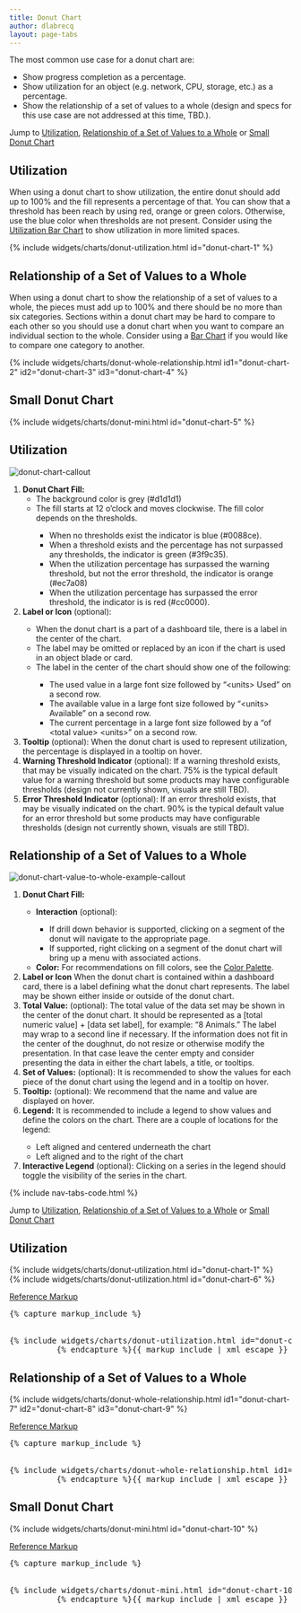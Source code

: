```yaml
---
title: Donut Chart
author: dlabrecq
layout: page-tabs
---
```

<div class="tab-content">
  <div role="tabpanel" class="tab-pane active" id="overview">
    <p>The most common use case for a donut chart are:</p>
    <ul>
    <li>Show progress completion as a percentage.</li>
    <li>Show utilization for an object (e.g. network, CPU, storage, etc.) as a percentage.</li>
    <li>Show the relationship of a set of values to a whole (design and specs for this use case are not addressed at this time, TBD.).</li>
    </ul>
    <p>Jump to <a href="#example-overview-1">Utilization</a>, <a href="#example-overview-2">Relationship of a Set of Values to a Whole</a> or <a href="#example-overview-3">Small Donut Chart</a></p>
    <h2 id="example-overview-1">Utilization</h2>
    <p>When using a donut chart to show utilization, the entire donut should add up to 100% and the fill represents a
      percentage of that. You can show that a threshold has been reach by using red, orange or green colors. Otherwise,
      use the blue color when thresholds are not present. Consider using the
      <a href="{{site.baseurl}}pattern-library/data-visualization/utilization-bar-chart">Utilization Bar Chart</a> to show utilization in more limited spaces.</p>
    <div class="example-pf">
      {% include widgets/charts/donut-utilization.html id="donut-chart-1" %}
    </div>
    <h2 id="example-overview-2">Relationship of a Set of Values to a Whole</h2>
    <p>When using a donut chart to show the relationship of a set of values to a whole, the pieces must add up to 100%
      and there should be no more than six categories. Sections within a donut chart may be hard to compare to each other
      so you should use a donut chart when you want to compare an individual section to the whole. Consider using a
      <a href="{{site.baseurl}}pattern-library/data-visualization/bar-chart">Bar Chart</a> if you would like to compare one category to another.</p>
    <div class="example-pf">
      {% include widgets/charts/donut-whole-relationship.html id1="donut-chart-2" id2="donut-chart-3" id3="donut-chart-4" %}
    </div>
    <h2 id="example-overview-3">Small Donut Chart</h2>
    <div class="example-pf">
      {% include widgets/charts/donut-mini.html id="donut-chart-5" %}
    </div>
  </div>
  <div role="tabpanel" class="tab-pane" id="design">
    <h2>Utilization</h2>
    <div class="row">
      <div class="col-md-4 col-lg-3">
        <img src="{{site.baseurl}}assets/img/donut-callout.png" alt="donut-chart-callout"/>
      </div>
      <div class="col-md-8 col-lg-9">
        <ol>
          <li><b>Donut Chart Fill:</b>
            <ul>
              <li>The background color is grey (#d1d1d1)</li>
              <li>The fill starts at 12 o’clock and moves clockwise. The fill color depends on the thresholds.</li>
              <ul>
                <li>When no thresholds exist the indicator is blue (#0088ce).</li>
                <li>When a threshold exists and the percentage has not surpassed any thresholds, the indicator is green (#3f9c35).</li>
                <li>When the utilization percentage has surpassed the warning threshold, but not the error threshold, the indicator is orange (#ec7a08)</li>
                <li>When the utilization percentage has surpassed the error threshold, the indicator is is red (#cc0000).</li>
              </ul>
            </ul>
          </li>
          <li><b>Label or Icon</b> (optional):</li>
          <ul>
            <li>When the donut chart is a part of a dashboard tile, there is a label in the center of the chart.</li>
            <li>The label may be omitted or replaced by an icon if the chart is used in an object blade or card.</li>
            <li>The label in the center of the chart should show one of the following:</li>
            <ul>
              <li>The used value in a large font size followed by “&lt;units&gt; Used” on a second row.</li>
              <li>The available value in a large font size followed by “&lt;units&gt; Available” on a second row.</li>
              <li>The current percentage in a large font size followed by a “of &lt;total value&gt; &lt;units&gt;” on a second row.</li>
            </ul>
          </ul>
          <li><b>Tooltip</b> (optional): When the donut chart is used to represent utilization, the percentage is displayed in a tooltip on hover.</li>
          <li><b>Warning Threshold Indicator</b> (optional): If a warning threshold exists, that may be visually indicated on the chart. 75% is the typical default value for a warning threshold but some products may have configurable thresholds (design not currently shown, visuals are still TBD).</li>
          <li><b>Error Threshold Indicator</b> (optional): If an error threshold exists, that may be visually indicated on the chart. 90% is the typical default value for an error threshold but some products may have configurable thresholds (design not currently shown, visuals are still TBD).</li>
        </ol>
      </div>
    </div>
    <h2>Relationship of a Set of Values to a Whole</h2>
    <div class="row">
      <div class="col-md-4 col-lg-3">
        <img src="{{site.baseurl}}assets/img/donut-chart-value-to-whole-example-callout-3.png" alt="donut-chart-value-to-whole-example-callout"/>
      </div>
      <div class="col-md-8 col-lg-9">
        <ol>
          <li><b>Donut Chart Fill:</b></li>
          <ul>
            <li><b>Interaction</b> (optional):</li>
            <ul>
              <li>If drill down behavior is supported, clicking on a segment of the donut will navigate to the appropriate page.</li>
              <li>If supported, right clicking on a segment of the donut chart will bring up a menu with associated actions.</li>
            </ul>
            <li><b>Color:</b> For recommendations on fill colors, see the <a href="/styles/color-palette/">Color Palette</a>.</li>
          </ul>
          <li><b>Label or Icon</b> When the donut chart is contained within a dashboard card, there is a label defining what the donut chart represents. The label may be shown either inside or outside of the donut chart.</li>
          <li><b>Total Value:</b> (optional): The total value of the data set may be shown in the center of the donut chart. It should be represented as a [total numeric value] + [data set label], for example: “8 Animals.” The label may wrap to a second line if necessary. If the information does not fit in the center of the doughnut, do not resize or otherwise modify the presentation. In that case leave the center empty and consider presenting the data in either the chart labels, a title, or tooltips.</li>
          <li><b>Set of Values:</b> (optional): It is recommended to show the values for each piece of the donut chart using the legend and in a tooltip on hover.</li>
          <li><b>Tooltip:</b> (optional): We recommend that the name and value are displayed on hover. </li>
          <li><b>Legend:</b> It is recommended to include a legend to show values and define the colors on the chart. There are a couple of locations for the legend:</li>
          <ul>
            <li>Left aligned and centered underneath the chart</li>
            <li>Left aligned and to the right of the chart</li>
          </ul>
          <li><b>Interactive Legend</b> (optional): Clicking on a series in the legend should toggle the visibility of the series in the chart.</li>
        </ol>
      </div>
    </div>
  </div>
  <div role="tabpanel" class="tab-pane" id="code">
    {% include nav-tabs-code.html %}
    <div class="tab-content">
      <div role="tabpanel" class="tab-pane nested active" id="html-css">
        <p>Jump to <a href="#example-code-1">Utilization</a>, <a href="#example-code-2">Relationship of a Set of Values to a Whole</a> or <a href="#example-code-3">Small Donut Chart</a></p>
        <h2 id="example-code-1">Utilization</h2>
        <div class="example-pf">
          {% include widgets/charts/donut-utilization.html id="donut-chart-1" %}
        </div>
        <div class="row">
          <div class="example-pf">
            <div class="container-fluid container-cards-pf">
              {% include widgets/charts/donut-utilization.html id="donut-chart-6" %}
            </div>
          </div>
        </div>
        <p class="reference-markup"><a class="collapse-toggle" data-toggle="collapse" aria-expanded="true" aria-controls="card-markup-1" href="#card-markup-1">Reference Markup</a></p>
        <div class="collapse in" id="card-markup-1">
          <pre class="prettyprint">{% capture markup_include %}
<script src="components/c3/c3.min.js"></script>
<script src="components/d3/d3.min.js"></script>
{% include widgets/charts/donut-utilization.html id="donut-chart-6" %}
          {% endcapture %}{{ markup_include | xml_escape }}</pre>
        </div>
        <h2 id="example-code-2">Relationship of a Set of Values to a Whole</h2>
        <div class="example-pf">
          {% include widgets/charts/donut-whole-relationship.html id1="donut-chart-7" id2="donut-chart-8" id3="donut-chart-9" %}
        </div>
        <p class="reference-markup"><a class="collapse-toggle" data-toggle="collapse" aria-expanded="true" aria-controls="markup-2" href="#markup-2">Reference Markup</a></p>
        <div class="collapse in" id="markup-2">
          <pre class="prettyprint">{% capture markup_include %}
<script src="components/c3/c3.min.js"></script>
<script src="components/d3/d3.min.js"></script>
{% include widgets/charts/donut-whole-relationship.html id1="donut-chart-7" id2="donut-chart-8" id3="donut-chart-9" %}
          {% endcapture %}{{ markup_include | xml_escape }}</pre>
        </div>
        <h2 id="example-code-3">Small Donut Chart</h2>
        <div class="example-pf">
          {% include widgets/charts/donut-mini.html id="donut-chart-10" %}
        </div>
        <p class="reference-markup"><a class="collapse-toggle" data-toggle="collapse" aria-expanded="true" aria-controls="markup-3" href="#markup-3">Reference Markup</a></p>
        <div class="collapse in" id="markup-3">
          <pre class="prettyprint">{% capture markup_include %}
<script src="components/c3/c3.min.js"></script>
<script src="components/d3/d3.min.js"></script>
{% include widgets/charts/donut-mini.html id="donut-chart-10" %}
          {% endcapture %}{{ markup_include | xml_escape }}</pre>
        </div>
      </div>
      <div role="tabpanel" class="tab-pane nested" id="angular">
        <div ng-app="docsApp" ng-controller="DocsController" class="content">
          <div ng-include src="'/components/angular-patternfly/dist/docs/partials/api/patternfly.charts.directive.pfDonutPctChart.html'"></div>
        </div>
      </div>
    </div>
  </div>
</div>
